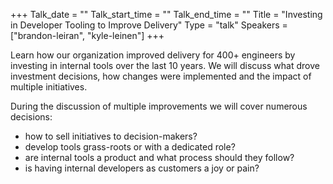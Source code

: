 +++
Talk_date = ""
Talk_start_time = ""
Talk_end_time = ""
Title = "Investing in Developer Tooling to Improve Delivery"
Type = "talk"
Speakers = ["brandon-leiran", "kyle-leinen"]
+++

Learn how our organization improved delivery for 400+ engineers by investing in internal tools over the last 10 years. We will discuss what drove investment decisions, how changes were implemented and the impact of multiple initiatives.

During the discussion of multiple improvements we will cover numerous decisions:

* how to sell initiatives to decision-makers?
* develop tools grass-roots or with a dedicated role?
* are internal tools a product and what process should they follow?
* is having internal developers as customers a joy or pain?
